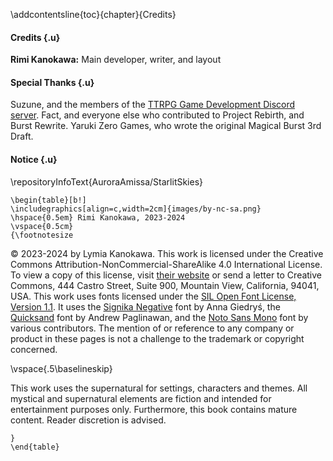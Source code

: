 \addcontentsline{toc}{chapter}{Credits}

#### Credits {.u}

**Rimi Kanokawa:** Main developer, writer, and layout

#### Special Thanks {.u}

Suzune, and the members of the [TTRPG Game Development Discord server](https://discord.gg/mQYjFgQbJg). Fact, and everyone else who contributed to Project Rebirth, and Burst Rewrite. Yaruki Zero Games, who wrote the original Magical Burst 3rd Draft.

#### Notice {.u}

\repositoryInfoText{AuroraAmissa/StarlitSkies}

```{=latex}
\begin{table}[b!]
\includegraphics[align=c,width=2cm]{images/by-nc-sa.png} \hspace{0.5em} Rimi Kanokawa, 2023-2024
\vspace{0.5cm}
{\footnotesize
```

© 2023-2024 by Lymia Kanokawa. This work is licensed under the Creative Commons Attribution-NonCommercial-ShareAlike 4.0 International License. To view a copy of this license, visit [their website](https://creativecommons.org/licenses/by-nc-sa/4.0/) or send a letter to Creative Commons, 444 Castro Street, Suite 900, Mountain View, California, 94041, USA. This work uses fonts licensed under the [SIL Open Font License, Version 1.1](https://scripts.sil.org/cms/scripts/page.php?site_id=nrsi&id=OFL). It uses the [Signika Negative](https://fonts.google.com/specimen/Signika+Negative) font by Anna Giedryś, the [Quicksand](https://github.com/andrew-paglinawan/QuicksandFamily) font by Andrew Paglinawan, and the [Noto Sans Mono](https://fonts.google.com/noto/specimen/Noto+Sans+Mono) font by various contributors. The mention of or reference to any company or product in these pages is not a challenge to the trademark or copyright concerned.

\vspace{.5\baselineskip}

This work uses the supernatural for settings, characters and themes. All mystical and supernatural elements are fiction and intended for entertainment purposes only. Furthermore, this book contains mature content. Reader discretion is advised.

```{=latex}
}
\end{table}
```
